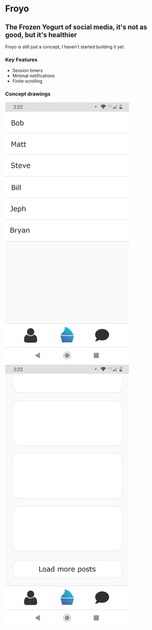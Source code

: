 # Froyo
## The Frozen Yogurt of social media, it's not as good, but it's healthier
Froyo is still just a concept, I haven't started building it yet.
### Key Features
- Session timers
- Minimal notifications
- Finite scrolling
### Concept drawings
<img alt='Messages' src='./Blueprints/Messages.png' width='400' height='840' style='margin-right: 25px'/>
<img alt='Feed' src='./Blueprints/Feed.png' width='400' height='840'/>
